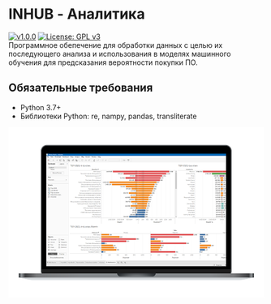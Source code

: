 # INHUB - Аналитика
[![v1.0.0](https://img.shields.io/github/manifest-json/v/chegevarae/inhub?filename=extension%2Fmanifest.json)](https://img.shields.io/github/manifest-json/v/chegevarae/inhub?filename=extension%2Fmanifest.json) [![License: GPL v3](https://img.shields.io/badge/License-GPLv3-blue.svg)](https://www.gnu.org/licenses/gpl-3.0)  
Программное обепечение для обработки данных с целью их последующего анализа и использования в моделях машинного обучения для предсказания вероятности покупки ПО.  

## Обязательные требования
- Python 3.7+  
- Библиотеки Python: re, nampy, pandas, transliterate  

[![mockup](images/mockup.png)](images/mockup.png)  